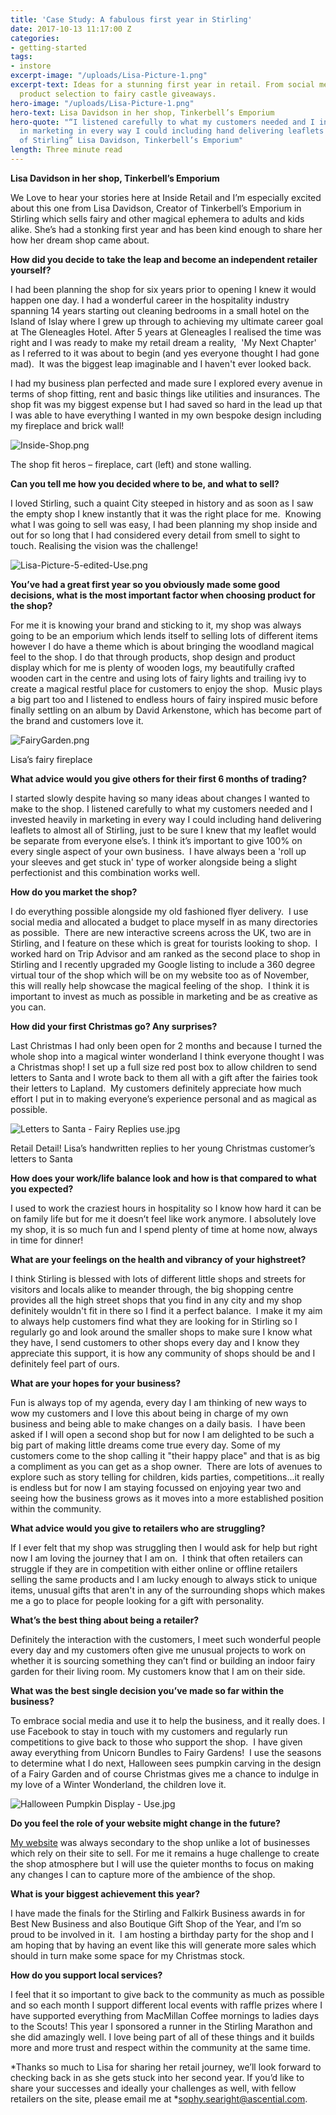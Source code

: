 ```yaml
---
title: 'Case Study: A fabulous first year in Stirling'
date: 2017-10-13 11:17:00 Z
categories:
- getting-started
tags:
- instore
excerpt-image: "/uploads/Lisa-Picture-1.png"
excerpt-text: Ideas for a stunning first year in retail. From social media to unique
  product selection to fairy castle giveaways.
hero-image: "/uploads/Lisa-Picture-1.png"
hero-text: Lisa Davidson in her shop, Tinkerbell’s Emporium
hero-quote: "“I listened carefully to what my customers needed and I invested heavily
  in marketing in every way I could including hand delivering leaflets to almost all
  of Stirling” Lisa Davidson, Tinkerbell’s Emporium"
length: Three minute read
---
```


**Lisa Davidson in her shop, Tinkerbell’s Emporium**

We Love to hear your stories here at Inside Retail and I’m especially excited about this one from Lisa Davidson, Creator of Tinkerbell’s Emporium in Stirling which sells fairy and other magical ephemera to adults and kids alike. She’s had a stonking first year and has been kind enough to share her how her dream shop came about.

**How did you decide to take the leap and become an independent retailer yourself?**

I had been planning the shop for six years prior to opening I knew it would happen one day. I had a wonderful career in the hospitality industry spanning 14 years starting out cleaning bedrooms in a small hotel on the Island of Islay where I grew up through to achieving my ultimate career goal at The Gleneagles Hotel. After 5 years at Gleneagles I realised the time was right and I was ready to make my retail dream a reality,  'My Next Chapter' as I referred to it was about to begin (and yes everyone thought I had gone mad).  It was the biggest leap imaginable and I haven't ever looked back.

I had my business plan perfected and made sure I explored every avenue in terms of shop fitting, rent and basic things like utilities and insurances. The shop fit was my biggest expense but I had saved so hard in the lead up that I was able to have everything I wanted in my own bespoke design including my fireplace and brick wall!

![Inside-Shop.png](/uploads/Inside-Shop.png)

The shop fit heros – fireplace, cart (left) and stone walling.

**Can you tell me how you decided where to be, and what to sell?**

I loved Stirling, such a quaint City steeped in history and as soon as I saw the empty shop I knew instantly that it was the right place for me.  Knowing what I was going to sell was easy, I had been planning my shop inside and out for so long that I had considered every detail from smell to sight to touch. Realising the vision was the challenge!

![Lisa-Picture-5-edited-Use.png](/uploads/Lisa-Picture-5-edited-Use.png)

**You’ve had a great first year so you obviously made some good decisions, what is the most important factor when choosing product for the shop?**

For me it is knowing your brand and sticking to it, my shop was always going to be an emporium which lends itself to selling lots of different items however I do have a theme which is about bringing the woodland magical feel to the shop. I do that through products, shop design and product display which for me is plenty of wooden logs, my beautifully crafted wooden cart in the centre and using lots of fairy lights and trailing ivy to create a magical restful place for customers to enjoy the shop.  Music plays a big part too and I listened to endless hours of fairy inspired music before finally settling on an album by David Arkenstone, which has become part of the brand and customers love it.

![FairyGarden.png](/uploads/FairyGarden.png)

Lisa’s fairy fireplace

**What advice would you give others for their first 6 months of trading?**

I started slowly despite having so many ideas about changes I wanted to make to the shop.  I listened carefully to what my customers needed and I invested heavily in marketing in every way I could including hand delivering leaflets to almost all of Stirling, just to be sure I knew that my leaflet would be separate from everyone else’s. I think it’s important to give 100% on every single aspect of your own business.  I have always been a 'roll up your sleeves and get stuck in' type of worker alongside being a slight perfectionist and this combination works well.

**How do you market the shop?**

I do everything possible alongside my old fashioned flyer delivery.  I use social media and allocated a budget to place myself in as many directories as possible.  There are new interactive screens across the UK, two are in Stirling, and I feature on these which is great for tourists looking to shop.  I worked hard on Trip Advisor and am ranked as the second place to shop in Stirling and I recently upgraded my Google listing to include a 360 degree virtual tour of the shop which will be on my website too as of November, this will really help showcase the magical feeling of the shop.  I think it is important to invest as much as possible in marketing and be as creative as you can.

**How did your first Christmas go? Any surprises?**

Last Christmas I had only been open for 2 months and because I turned the whole shop into a magical winter wonderland I think everyone thought I was a Christmas shop! I set up a full size red post box to allow children to send letters to Santa and I wrote back to them all with a gift after the fairies took their letters to Lapland.  My customers definitely appreciate how much effort I put in to making everyone’s experience personal and as magical as possible.

![Letters to Santa - Fairy Replies use.jpg](/uploads/Letters%20to%20Santa%20-%20Fairy%20Replies%20use.jpg)

Retail Detail! Lisa’s handwritten replies to her young Christmas customer’s letters to Santa

**How does your work/life balance look and how is that compared to what you expected?**

I used to work the craziest hours in hospitality so I know how hard it can be on family life but for me it doesn’t feel like work anymore. I absolutely love my shop, it is so much fun and I spend plenty of time at home now, always in time for dinner!

**What are your feelings on the health and vibrancy of your highstreet?**

I think Stirling is blessed with lots of different little shops and streets for visitors and locals alike to meander through, the big shopping centre provides all the high street shops that you find in any city and my shop definitely wouldn't fit in there so I find it a perfect balance.  I make it my aim to always help customers find what they are looking for in Stirling so I regularly go and look around the smaller shops to make sure I know what they have, I send customers to other shops every day and I know they appreciate this support, it is how any community of shops should be and I definitely feel part of ours.

**What are your hopes for your business?**

Fun is always top of my agenda, every day I am thinking of new ways to wow my customers and I love this about being in charge of my own business and being able to make changes on a daily basis.  I have been asked if I will open a second shop but for now I am delighted to be such a big part of making little dreams come true every day. Some of my customers come to the shop calling it "their happy place" and that is as big a compliment as you can get as a shop owner.  There are lots of avenues to explore such as story telling for children, kids parties, competitions...it really is endless but for now I am staying focussed on enjoying year two and seeing how the business grows as it moves into a more established position within the community.

**What advice would you give to retailers who are struggling?**

If I ever felt that my shop was struggling then I would ask for help but right now I am loving the journey that I am on.  I think that often retailers can struggle if they are in competition with either online or offline retailers selling the same products and I am lucky enough to always stick to unique items, unusual gifts that aren't in any of the surrounding shops which makes me a go to place for people looking for a gift with personality.

**What’s the best thing about being a retailer?**

Definitely the interaction with the customers, I meet such wonderful people every day and my customers often give me unusual projects to work on whether it is sourcing something they can’t find or building an indoor fairy garden for their living room. My customers know that I am on their side.

**What was the best single decision you’ve made so far within the business?**

To embrace social media and use it to help the business, and it really does. I use Facebook to stay in touch with my customers and regularly run competitions to give back to those who support the shop.  I have given away everything from Unicorn Bundles to Fairy Gardens!  I use the seasons to determine what I do next, Halloween sees pumpkin carving in the design of a Fairy Garden and of course Christmas gives me a chance to indulge in my love of a Winter Wonderland, the children love it.

![Halloween Pumpkin Display - Use.jpg](/uploads/Halloween%20Pumpkin%20Display%20-%20Use.jpg)

**Do you feel the role of your website might change in the future?**

[My website](http://www.tinkerbellsemporium.co.uk/) was always secondary to the shop unlike a lot of businesses which rely on their site to sell. For me it remains a huge challenge to create the shop atmosphere but I will use the quieter months to focus on making any changes I can to capture more of the ambience of the shop.

**What is your biggest achievement this year?**

I have made the finals for the Stirling and Falkirk Business awards in for Best New Business and also Boutique Gift Shop of the Year, and I’m so proud to be involved in it.  I am hosting a birthday party for the shop and I am hoping that by having an event like this will generate more sales which should in turn make some space for my Christmas stock.

**How do you support local services?**

I feel that it so important to give back to the community as much as possible and so each month I support different local events with raffle prizes where I have supported everything from MacMillan Coffee mornings to ladies days to the Scouts! This year I sponsored a runner in the Stirling Marathon and she did amazingly well. I love being part of all of these things and it builds more and more trust and respect within the community at the same time.

*Thanks so much to Lisa for sharing her retail journey, we’ll look forward to checking back in as she gets stuck into her second year. If you’d like to share your successes and ideally your challenges as well, with fellow retailers on the site, please email me at *sophy.searight@ascential.com.